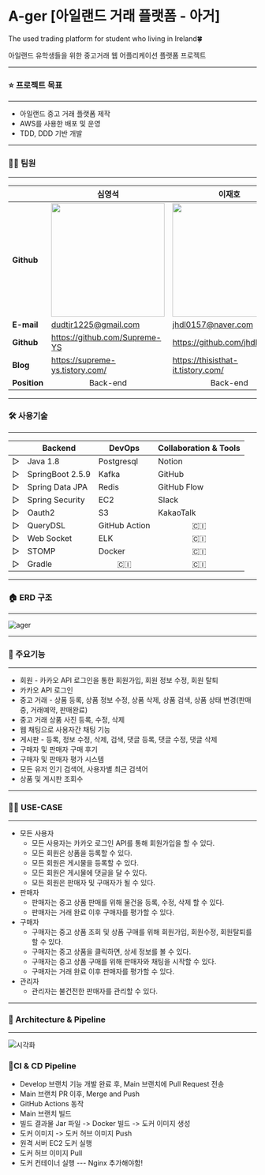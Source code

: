 # A-ger [아일랜드 거래 플랫폼 - 아거]

The used trading platform for student who living in Ireland🍀

아일랜드 유학생들을 위한 중고거래 웹 어플리케이션 플랫폼 프로젝트

------

### ⭐️ 프로젝트 목표

------
- 아일랜드 중고 거래 플랫폼 제작
- AWS를 사용한 배포 및 운영
- TDD, DDD 기반 개발
------
### 🙋‍♂️ 팀원
------

|     | <center> 심영석                      | <center>이재호                      | <center>강완수                      | 
| ---------- | --------------------------- | --------------------------- | --------------------------- | 
| **Github** | [<img src="https://avatars.githubusercontent.com/u/46801877?v=4" width="230px;" alt=""/>](https://github.com/Supreme-YS) | [<img src="https://avatars.githubusercontent.com/u/72914519?v=4" width="230px;" alt=""/>](https://github.com/jhdl0157) | [<img src="https://avatars.githubusercontent.com/u/58693617?v=4" alt=""/>](https://github.com/dhkstnaos) |
| **E-mail** | dudtjr1225@gmail.com          | jhdl0157@naver.com          | dhkstnaos@gmail.com        |
| **Github** | https://github.com/Supreme-YS  | https://github.com/jhdl0157 | https://github.com/dhkstnaos    |
| **Blog**   |         https://supreme-ys.tistory.com/                    |         https://thisisthat-it.tistory.com/                    |        https://crazy-horse.tistory.com/                    |
| **Position**   | <center>Back-end | <center>Back-end | <center>Back-end | 

------

### 🛠 사용기술

------
|            | <center>  Backend                     | <center>DevOps                      | <center>Collaboration & Tools | 
| ---------- | --------------------------- | --------------------------- |-------------------------------| 
| ▷ | Java 1.8 | Postgresql | Notion                        |
| ▷ | SpringBoot 2.5.9| Kafka | GitHub                        |
| ▷ | Spring Data JPA| Redis | GitHub Flow                   |
| ▷ | Spring Security| EC2 | Slack                         |
| ▷ | Oauth2| S3 | KakaoTalk                     |
| ▷ | QueryDSL | GitHub Action| <center> 🇨🇮                 |
| ▷ | Web Socket | ELK | <center>🇨🇮                          |
| ▷ | STOMP | Docker| <center>🇨🇮                          |
| ▷ | Gradle | <center>🇨🇮 | <center>🇨🇮                          |

------
### 🏠 ERD 구조
------
![ager](https://user-images.githubusercontent.com/58693617/154427811-28ddef62-739f-49be-9c4f-0f2f25728108.png)

------
### 🧰 주요기능
------

- 회원 - 카카오 API 로그인을 통한 회원가입, 회원 정보 수정, 회원 탈퇴
- 카카오 API 로그인
- 중고 거래 - 상품 등록, 상품 정보 수정, 상품 삭제, 상품 검색, 상품 상태 변경(판매중, 거래예약, 판매완료)
- 중고 거래 상품 사진 등록, 수정, 삭제
- 웹 채팅으로 사용자간 채팅 기능
- 게시판 - 등록, 정보 수정, 삭제, 검색, 댓글 등록, 댓글 수정, 댓글 삭제
- 구매자 및 판매자 구매 후기
- 구매자 및 판매자 평가 시스템
- 모든 유저 인기 검색어, 사용자별 최근 검색어
- 상품 및 게시판 조회수

------

### 💁🏻 USE-CASE

------
- 모든 사용자
  - 모든 사용자는 카카오 로그인 API를 통해 회원가입을 할 수 있다.
  - 모든 회원은 상품을 등록할 수 있다.
  - 모든 회원은 게시물을 등록할 수 있다.
  - 모든 회원은 게시물에 댓글을 달 수 있다.
  - 모든 회원은 판매자 및 구매자가 될 수 있다.
- 판매자
  - 판매자는 중고 상품 판매를 위해 물건을 등록, 수정, 삭제 할 수 있다.
  - 판매자는 거래 완료 이후 구매자를 평가할 수 있다.
- 구매자
  - 구매자는 중고 상품 조회 및 상품 구매를 위해 회원가입, 회원수정, 회원탈퇴를 할 수 있다.
  - 구매자는 중고 상품을 클릭하면, 상세 정보를 볼 수 있다.
  - 구매자는 중고 상품 구매를 위해 판매자와 채팅을 시작할 수 있다.
  - 구매자는 거래 완료 이후 판매자를 평가할 수 있다.
- 관리자
  - 관리자는 불건전한 판매자를 관리할 수 있다.


------

### 🎊 Architecture & Pipeline

------
![시각화](https://user-images.githubusercontent.com/72914519/154429333-95de9540-6928-4cb2-b95a-9098ee169267.png)
 ### 🔑**CI & CD Pipeline**
 - Develop 브랜치 기능 개발 완료 후, Main 브랜치에 Pull Request 전송
 - Main 브랜치 PR 이후, Merge and Push
 - GitHub Actions 동작
 - Main 브랜치 빌드
 - 빌드 결과물 Jar 파일 -> Docker 빌드 -> 도커 이미지 생성
 - 도커 이미지 -> 도커 허브 이미지 Push
 - 원격 서버 EC2 도커 실행
 - 도커 허브 이미지 Pull
 - 도커 컨테이너 실행
 --- Nginx 추가해야함!